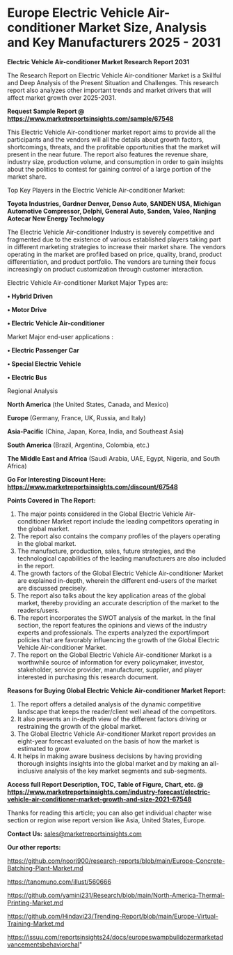 # Europe Electric Vehicle Air-conditioner Market Size, Analysis and Key Manufacturers 2025 - 2031

<strong>Electric Vehicle Air-conditioner Market Research Report 2031</strong>

The Research Report on Electric Vehicle Air-conditioner Market is a Skillful and Deep Analysis of the Present Situation and Challenges. This research report also analyzes other important trends and market drivers that will affect market growth over 2025-2031.

<strong>Request Sample Report @ <a href=https://www.marketreportsinsights.com/sample/67548>https://www.marketreportsinsights.com/sample/67548</a></strong>

This Electric Vehicle Air-conditioner market report aims to provide all the participants and the vendors will all the details about growth factors, shortcomings, threats, and the profitable opportunities that the market will present in the near future. The report also features the revenue share, industry size, production volume, and consumption in order to gain insights about the politics to contest for gaining control of a large portion of the market share.

Top Key Players in the Electric Vehicle Air-conditioner Market:

<strong>Toyota Industries, Gardner Denver, Denso Auto, SANDEN USA, Michigan Automotive Compressor, Delphi, General Auto, Sanden, Valeo, Nanjing Aotecar New Energy Technology</strong>

The Electric Vehicle Air-conditioner Industry is severely competitive and fragmented due to the existence of various established players taking part in different marketing strategies to increase their market share. The vendors operating in the market are profiled based on price, quality, brand, product differentiation, and product portfolio. The vendors are turning their focus increasingly on product customization through customer interaction.

Electric Vehicle Air-conditioner Market Major Types are:

<strong>• Hybrid Driven

• Motor Drive

• Electric Vehicle Air-conditioner</strong>

Market Major end-user applications :

<strong>• Electric Passenger Car

• Special Electric Vehicle

• Electric Bus</strong>

Regional Analysis

</u><strong><b>North America</b></strong> (the United States, Canada, and Mexico)

<strong><b>Europe </b></strong>(Germany, France, UK, Russia, and Italy)

<strong><b>Asia-Pacific</b></strong> (China, Japan, Korea, India, and Southeast Asia)

<strong><b>South America</b></strong> (Brazil, Argentina, Colombia, etc.)

<strong><b>The Middle East and Africa</b></strong> (Saudi Arabia, UAE, Egypt, Nigeria, and South Africa)

<strong>Go For Interesting Discount Here: <a href=https://www.marketreportsinsights.com/discount/67548>https://www.marketreportsinsights.com/discount/67548</a></strong>

<strong>Points Covered in The Report:</strong>
<ol>
  <li>The major points considered in the Global Electric Vehicle Air-conditioner Market report include the leading competitors operating in the global market.</li>
  <li>The report also contains the company profiles of the players operating in the global market.</li>
  <li>The manufacture, production, sales, future strategies, and the technological capabilities of the leading manufacturers are also included in the report.</li>
  <li>The growth factors of the Global Electric Vehicle Air-conditioner Market are explained in-depth, wherein the different end-users of the market are discussed precisely.</li>
  <li>The report also talks about the key application areas of the global market, thereby providing an accurate description of the market to the readers/users.</li>
  <li>The report incorporates the SWOT analysis of the market. In the final section, the report features the opinions and views of the industry experts and professionals. The experts analyzed the export/import policies that are favorably influencing the growth of the Global Electric Vehicle Air-conditioner Market.</li>
  <li>The report on the Global Electric Vehicle Air-conditioner Market is a worthwhile source of information for every policymaker, investor, stakeholder, service provider, manufacturer, supplier, and player interested in purchasing this research document.</li>
</ol>
<strong>Reasons for Buying Global Electric Vehicle Air-conditioner Market Report:</strong>

<ol>
  <li>The report offers a detailed analysis of the dynamic competitive landscape that keeps the reader/client well ahead of the competitors.</li>
  <li>It also presents an in-depth view of the different factors driving or restraining the growth of the global market.</li>
  <li>The Global Electric Vehicle Air-conditioner Market report provides an eight-year forecast evaluated on the basis of how the market is estimated to grow.</li>
  <li>It helps in making aware business decisions by having providing thorough insights insights into the global market and by making an all-inclusive analysis of the key market segments and sub-segments.</li>
</ol>
<strong>Access full Report Description, TOC, Table of Figure, Chart, etc. @ <a href=https://www.marketreportsinsights.com/industry-forecast/electric-vehicle-air-conditioner-market-growth-and-size-2021-67548>https://www.marketreportsinsights.com/industry-forecast/electric-vehicle-air-conditioner-market-growth-and-size-2021-67548</a></strong>


Thanks for reading this article; you can also get individual chapter wise section or region wise report version like Asia, United States, Europe.

<strong>Contact Us:</strong>
sales@marketreportsinsights.com

<strong>Our other reports:</strong>

<a href=https://github.com/noori900/research-reports/blob/main/Europe-Concrete-Batching-Plant-Market.md>https://github.com/noori900/research-reports/blob/main/Europe-Concrete-Batching-Plant-Market.md</a>

<a href=https://tanomuno.com/illust/560666>https://tanomuno.com/illust/560666</a>

<a href=https://github.com/yamini231/Research/blob/main/North-America-Thermal-Printing-Market.md>https://github.com/yamini231/Research/blob/main/North-America-Thermal-Printing-Market.md</a>

<a href=https://github.com/Hindavi23/Trending-Report/blob/main/Europe-Virtual-Training-Market.md>https://github.com/Hindavi23/Trending-Report/blob/main/Europe-Virtual-Training-Market.md</a>

<a href=https://issuu.com/reportsinsights24/docs/europeswampbulldozermarketadvancementsbehaviorchal>https://issuu.com/reportsinsights24/docs/europeswampbulldozermarketadvancementsbehaviorchal</a>"
